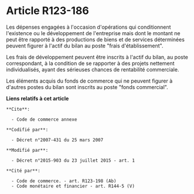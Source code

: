 # Article R123-186

Les dépenses engagées à l'occasion d'opérations qui conditionnent l'existence ou le développement de l'entreprise mais dont
le montant ne peut être rapporté à des productions de biens et de services déterminées peuvent figurer à l'actif du bilan au
poste "frais d'établissement". 

Les frais de développement peuvent être inscrits à l'actif du bilan, au poste correspondant, à la condition de se rapporter à
des projets nettement individualisés, ayant des sérieuses chances de rentabilité commerciale. 

Les éléments acquis du fonds de commerce qui ne peuvent figurer à d'autres postes du bilan sont inscrits au poste "fonds
commercial".

**Liens relatifs à cet article**

	**Cite**:

	  - Code de commerce annexe

	**Codifié par**:

	  - Décret n°2007-431 du 25 mars 2007

	**Modifié par**:

	  - Décret n°2015-903 du 23 juillet 2015 - art. 1

	**Cité par**:

	  - Code de commerce. - art. R123-198 (Ab)
	  - Code monétaire et financier - art. R144-5 (V)
